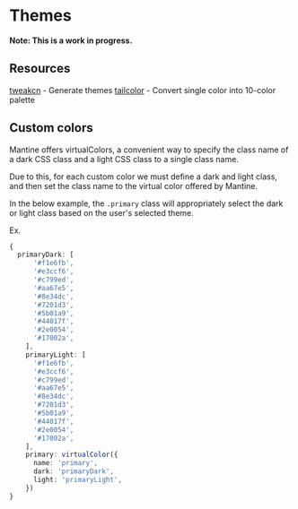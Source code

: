 # Themes

**Note: This is a work in progress.**

## Resources

[tweakcn](https://tweakcn.com) - Generate themes
[tailcolor](https://tailcolor.com) - Convert single color into 10-color palette

## Custom colors

Mantine offers virtualColors, a convenient way to specify the class name of a dark CSS class and
a light CSS class to a single class name.

Due to this, for each custom color we must define a dark and light class, and then set the class
name to the virtual color offered by Mantine.

In the below example, the `.primary` class will appropriately select the dark or light class based
on the user's selected theme.

Ex.

```typescript
{
  primaryDark: [
      '#f1e6fb',
      '#e3ccf6',
      '#c799ed',
      '#aa67e5',
      '#8e34dc',
      '#7201d3',
      '#5b01a9',
      '#44017f',
      '#2e0054',
      '#17002a',
    ],
    primaryLight: [
      '#f1e6fb',
      '#e3ccf6',
      '#c799ed',
      '#aa67e5',
      '#8e34dc',
      '#7201d3',
      '#5b01a9',
      '#44017f',
      '#2e0054',
      '#17002a',
    ],
    primary: virtualColor({
      name: 'primary',
      dark: 'primaryDark',
      light: 'primaryLight',
    })
}
```
